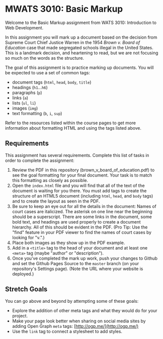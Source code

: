 MWATS 3010: Basic Markup
=====================

Welcome to the Basic Markup assignment from WATS 3010: Introduction to Web
Development.

In this assignment you will mark up a document based on the decision from
Supreme Court Chief Justice Warren in the 1954 *Brown v. Board of Education*
case that made segregated schools illegal in the United States. This is a
landmark decision, and heartening to read, but we are not focusing so much on
the words as the structure.

The goal of this assignment is to practice marking up documents. You will be
expected to use a set of common tags:

* document tags (`html`, `head`, `body`, `title`)
* headings (`h1`...`h6`)
* paragraphs (`p`)
* links (`a`)
* lists (`ul`, `li`)
* images (`img`)
* text formatting (`b`, `i`, `sup`)

Refer to the resources listed within the course pages to get more information
about formatting HTML and using the tags listed above.

Requirements
------------

This assignment has several requirements. Complete this list of tasks in order
to complete the assignment:

1. Review the PDF in this repository (brown_v_board_of_education.pdf) to see
   the goal formatting for your final document. Your task is to match this
   formatting as closely as possible.
2. Open the ``index.html`` file and you will find that all of the text of the
   document is waiting for you there. You must add tags to create the structure
   of an HTML5 document (including `html`, `head`, and `body` tags) and to
   create the layout as seen in the PDF.
3. Be sure to keep an eye out for all the details in the document: Names of
   court cases are italicized. The asterisk on one line near the beginning
   should be a superscript. There are some links in the document, some bold
   text, and headings are used properly to create a document hierarchy. All of
   this should be evident in the PDF. (Pro Tip: Use the "find" feature in your
   PDF viewer to find the names of court cases by looking for "v.".)
4. Place both images as they show up in the PDF example.
5. Add in a `<title>` tag to the head of your document and at least one `<meta>` tag (maybe "author" or "description").
5. Once you've completed the mark up work, push your changes to Github and set the Github Pages Source to the `master` branch (on your repository's Settings page). (Note the URL where your website is deployed.)

Stretch Goals
-------------
You can go above and beyond by attempting some of these goals:

* Explore the addition of other meta tags and what they would do for your project.
* Make your page look better when sharing on social media sites by adding Open Graph `meta` tags: [http://ogp.me/](http://ogp.me/)
* Use the `link` tag to connect a stylesheet to add styles.
